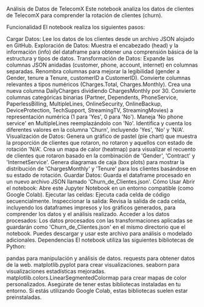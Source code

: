 Análisis de Datos de TelecomX
Este notebook analiza los datos de clientes de TelecomX para comprender la rotación de clientes (churn).

Funcionalidad
El notebook realiza los siguientes pasos:

Cargar Datos: Lee los datos de los clientes desde un archivo JSON alojado en GitHub.
Exploración de Datos: Muestra el encabezado (head) y la información (info) del dataframe para obtener una comprensión básica de la estructura y tipos de datos.
Transformación de Datos:
Expande las columnas JSON anidadas (customer, phone, account, internet) en columnas separadas.
Renombra columnas para mejorar la legibilidad (gender a Gender, tenure a Tenure, customerID a CustomerID).
Convierte columnas relevantes a tipos numéricos (Charges.Total, Charges.Monthly).
Crea una nueva columna DailyCharges dividiendo ChargesMonthly por 30.
Convierte columnas categóricas binarias (Partner, Dependents, PhoneService, PaperlessBilling, MultipleLines, OnlineSecurity, OnlineBackup, DeviceProtection, TechSupport, StreamingTV, StreamingMovies) a representación numérica (1 para 'Yes', 0 para 'No').
Maneja 'No phone service' en MultipleLines reemplazándolo con 'No'.
Identifica y cuenta los diferentes valores en la columna 'Churn', incluyendo 'Yes', 'No' y 'N/A'.
Visualización de Datos:
Genera un gráfico de pastel (pie chart) que muestra la proporción de clientes que rotaron, no rotaron y aquellos con estado de rotación 'N/A'.
Crea un mapa de calor (heatmap) para visualizar el recuento de clientes que rotaron basado en la combinación de 'Gender', 'Contract' y 'InternetService'.
Genera diagramas de caja (box plots) para mostrar la distribución de 'ChargesMonthly' y 'Tenure' para los clientes basándose en su estado de rotación.
Guardar Datos: Guarda el dataframe procesado en un nuevo archivo JSON llamado 'Churn_de_Clientes.json'.
Cómo Usar
Abrir el notebook: Abre este Jupyter Notebook en un entorno compatible (como Google Colab).
Ejecutar las celdas: Ejecuta cada celda de código secuencialmente.
Inspeccionar la salida: Revisa la salida de cada celda, incluyendo los dataframes impresos y los gráficos generados, para comprender los datos y el análisis realizado.
Acceder a los datos procesados: Los datos procesados con las transformaciones aplicadas se guardarán como 'Churn_de_Clientes.json' en el mismo directorio que el notebook. Puedes descargar y usar este archivo para análisis o modelado adicionales.
Dependencias
El notebook utiliza las siguientes bibliotecas de Python:

pandas para manipulación y análisis de datos.
requests para obtener datos de la web.
matplotlib.pyplot para crear visualizaciones.
seaborn para visualizaciones estadísticas mejoradas.
matplotlib.colors.LinearSegmentedColormap para crear mapas de color personalizados.
Asegúrate de tener estas bibliotecas instaladas en tu entorno. Si estás utilizando Google Colab, estas bibliotecas suelen estar preinstaladas.
